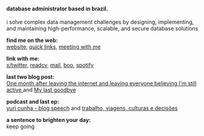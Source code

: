
#### database administrator based in brazil.

i solve complex data management challenges by designing, implementing, and maintaining high-performance, scalable, and secure database solutions

**find me on the web:**<br>
[website](https://yuricunha.com), [quick links](https://links.yuricunha.com), [meeting with me](https://cal.com/isyuricunha)

**link with me:**<br>
[x/twitter](https://twitter.com/isyuricunha), [readcv](https://read.cv/isyuricunha), [mail](mailto:isyuricunha@duck.com), [boo](https://signup.boo.world/jejk), [spotify](https://open.spotify.com/user/22wrcoowop6hb63heywvtaypy?si=e1e818483a1a43a1)

**last two blog post:**<br>
[One month after leaving the internet and leaving everyone believing I'm still active
](https://yuricunha.com/blog/one-month-after-leaving-the-internet-and-leaving-everyone-believing-im-still-active) and [My last goodbye](https://yuricunha.com/blog/my-last-goodbye)

**podcast and last ep:**<br>
[yuri cunha - blog speech](https://open.spotify.com/show/2XRQ2mpUbtT0ZqxFVrl0KK) and [trabalho, viagens, culturas e decisões](https://open.spotify.com/episode/4iqTnRWh5BC9Qy57h9CNGV?si=d38cf151deec4d47)

**a sentence to brighten your day:**<br>
    keep going

